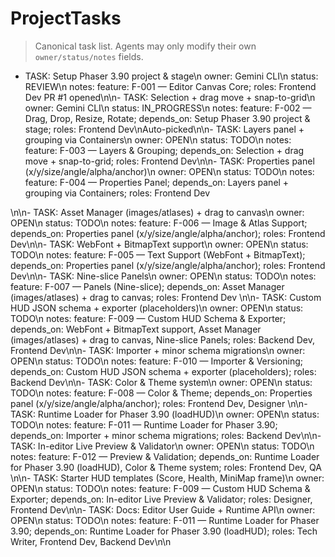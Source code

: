 # ProjectTasks

> Canonical task list. Agents may only modify their own `owner/status/notes` fields.

- TASK: Setup Phaser 3.90 project & stage\n  owner: Gemini CLI\n  status: REVIEW\n  notes: feature: F-001 — Editor Canvas Core; roles: Frontend Dev
PR #1 opened\n\n- TASK: Selection + drag move + snap-to-grid\n  owner: Gemini CLI\n  status: IN_PROGRESS\n  notes: feature: F-002 — Drag, Drop, Resize, Rotate; depends_on: Setup Phaser 3.90 project & stage; roles: Frontend Dev\nAuto-picked\n\n- TASK: Layers panel + grouping via Containers\n  owner: OPEN\n  status: TODO\n  notes: feature: F-003 — Layers & Grouping; depends_on: Selection + drag move + snap-to-grid; roles: Frontend Dev\n\n- TASK: Properties panel (x/y/size/angle/alpha/anchor)\n  owner: OPEN\n  status: TODO\n  notes: feature: F-004 — Properties Panel; depends_on: Layers panel + grouping via Containers; roles: Frontend Dev

<!-- Milestone M2 — Assets, Text & Panels -->\n\n- TASK: Asset Manager (images/atlases) + drag to canvas\n  owner: OPEN\n  status: TODO\n  notes: feature: F-006 — Image & Atlas Support; depends_on: Properties panel (x/y/size/angle/alpha/anchor); roles: Frontend Dev\n\n- TASK: WebFont + BitmapText support\n  owner: OPEN\n  status: TODO\n  notes: feature: F-005 — Text Support (WebFont + BitmapText); depends_on: Properties panel (x/y/size/angle/alpha/anchor); roles: Frontend Dev\n\n- TASK: Nine-slice Panels\n  owner: OPEN\n  status: TODO\n  notes: feature: F-007 — Panels (Nine-slice); depends_on: Asset Manager (images/atlases) + drag to canvas; roles: Frontend Dev

<!-- Milestone M3 — Export / Import / Themes -->\n\n- TASK: Custom HUD JSON schema + exporter (placeholders)\n  owner: OPEN\n  status: TODO\n  notes: feature: F-009 — Custom HUD Schema & Exporter; depends_on: WebFont + BitmapText support, Asset Manager (images/atlases) + drag to canvas, Nine-slice Panels; roles: Backend Dev, Frontend Dev\n\n- TASK: Importer + minor schema migrations\n  owner: OPEN\n  status: TODO\n  notes: feature: F-010 — Importer & Versioning; depends_on: Custom HUD JSON schema + exporter (placeholders); roles: Backend Dev\n\n- TASK: Color & Theme system\n  owner: OPEN\n  status: TODO\n  notes: feature: F-008 — Color & Theme; depends_on: Properties panel (x/y/size/angle/alpha/anchor); roles: Frontend Dev, Designer

<!-- Milestone M4 — Runtime & Preview -->\n\n- TASK: Runtime Loader for Phaser 3.90 (loadHUD)\n  owner: OPEN\n  status: TODO\n  notes: feature: F-011 — Runtime Loader for Phaser 3.90; depends_on: Importer + minor schema migrations; roles: Backend Dev\n\n- TASK: In-editor Live Preview & Validator\n  owner: OPEN\n  status: TODO\n  notes: feature: F-012 — Preview & Validation; depends_on: Runtime Loader for Phaser 3.90 (loadHUD), Color & Theme system; roles: Frontend Dev, QA

<!-- Milestone M5 — Polish, Templates & Docs -->\n\n- TASK: Starter HUD templates (Score, Health, MiniMap frame)\n  owner: OPEN\n  status: TODO\n  notes: feature: F-009 — Custom HUD Schema & Exporter; depends_on: In-editor Live Preview & Validator; roles: Designer, Frontend Dev\n\n- TASK: Docs: Editor User Guide + Runtime API\n  owner: OPEN\n  status: TODO\n  notes: feature: F-011 — Runtime Loader for Phaser 3.90; depends_on: Runtime Loader for Phaser 3.90 (loadHUD); roles: Tech Writer, Frontend Dev, Backend Dev\n\n
